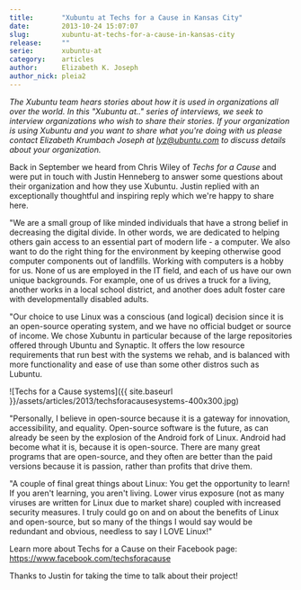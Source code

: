 ```yaml
---
title:       "Xubuntu at Techs for a Cause in Kansas City"
date:        2013-10-24 15:07:07
slug:        xubuntu-at-techs-for-a-cause-in-kansas-city
release:     ""
serie:       xubuntu-at
category:    articles
author:      Elizabeth K. Joseph
author_nick: pleia2
---
```


*The Xubuntu team hears stories about how it is used in organizations all over the world. In this "Xubuntu at.." series of interviews, we seek to interview organizations who wish to share their stories. If your organization is using Xubuntu and you want to share what you're doing with us please contact Elizabeth Krumbach Joseph at lyz@ubuntu.com to discuss details about your organization.*

Back in September we heard from Chris Wiley of *Techs for a Cause* and were put in touch with Justin Henneberg to answer some questions about their organization and how they use Xubuntu. Justin replied with an exceptionally thoughtful and inspiring reply which we're happy to share here.

"We are a small group of like minded individuals that have a strong belief in decreasing the digital divide. In other words, we are dedicated to helping others gain access to an essential part of modern life - a computer. We also want to do the right thing for the environment by keeping otherwise good computer components out of landfills. Working with computers is a hobby for us. None of us are employed in the IT field, and each of us have our own unique backgrounds. For example, one of us drives a truck for a living, another works in a local school district, and another does adult foster care with developmentally disabled adults.

"Our choice to use Linux was a conscious (and logical) decision since it is an open-source operating system, and we have no official budget or source of income. We chose Xubuntu in particular because of the large repositories offered through Ubuntu and Synaptic. It offers the low resource requirements that run best with the systems we rehab, and is balanced with more functionality and ease of use than some other distros such as Lubuntu.

![Techs for a Cause systems]({{ site.baseurl }}/assets/articles/2013/techsforacausesystems-400x300.jpg)

"Personally, I believe in open-source because it is a gateway for innovation, accessibility, and equality. Open-source software is the future, as can already be seen by the explosion of the Android fork of Linux. Android had become what it is, because it is open-source. There are many great programs that are open-source, and they often are better than the paid versions because it is passion, rather than profits that drive them.

"A couple of final great things about Linux: You get the opportunity to learn! If you aren't learning, you aren't living. Lower virus exposure (not as many viruses are written for Linux due to market share) coupled with increased security measures. I truly could go on and on about the benefits of Linux and open-source, but so many of the things I would say would be redundant and obvious, needless to say I LOVE Linux!"

Learn more about Techs for a Cause on their Facebook page: <https://www.facebook.com/techsforacause>

Thanks to Justin for taking the time to talk about their project!
